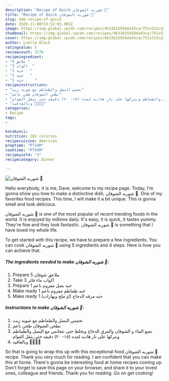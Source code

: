 ```yaml
---
description: "Recipe of Quick شوربه الشوفان 🥰"
title: "Recipe of Quick شوربه الشوفان 🥰"
slug: 446-recipe-of-quick
date: 2020-11-08T23:52:03.901Z
image: https://img-global.cpcdn.com/recipes/4b33615958da43ca/751x532cq70/الصورة-الرئيسية-لوصفةشوربه-الشوفان-🥰.jpg
thumbnail: https://img-global.cpcdn.com/recipes/4b33615958da43ca/751x532cq70/الصورة-الرئيسية-لوصفةشوربه-الشوفان-🥰.jpg
cover: https://img-global.cpcdn.com/recipes/4b33615958da43ca/751x532cq70/الصورة-الرئيسية-لوصفةشوربه-الشوفان-🥰.jpg
author: Luella Black
ratingvalue: 5
reviewcount: 3178
recipeingredient:
- "5 ملاعق "
- "3 اكواب  "
- "1 حبه   "
- "1 حبه   "
- "1 حبه     "
recipeinstructions:
- "نحمس البصل والطماطم مع شويه زيت"
- "نطحن الشوفان طحن ناعم"
- "نضع الماء و الشوفان والمرق الدجاج ونخلط حتى تتجانس مع البصل والطماطم ونتركها على نار هاديه لمده (١٥- ٢٠) دقيقه حتى يثقل القوام"
- "وبالعافيه 👌🏻😌💕"
categories:
- Recipe
tags:
- 

katakunci:  
nutrition: 261 calories
recipecuisine: American
preptime: "PT14M"
cooktime: "PT45M"
recipeyield: "3"
recipecategory: Dinner

---
```



![شوربه الشوفان 🥰](https://img-global.cpcdn.com/recipes/4b33615958da43ca/751x532cq70/الصورة-الرئيسية-لوصفةشوربه-الشوفان-🥰.jpg)

Hello everybody, it is me, Dave, welcome to my recipe page. Today, I'm gonna show you how to make a distinctive dish, شوربه الشوفان 🥰. One of my favorites food recipes. This time, I will make it a bit unique. This is gonna smell and look delicious.

شوربه الشوفان 🥰 is one of the most popular of recent trending foods in the world. It is enjoyed by millions daily. It's easy, it is quick, it tastes yummy. They're fine and they look fantastic. شوربه الشوفان 🥰 is something that I have loved my whole life.




To get started with this recipe, we have to prepare a few ingredients. You can cook شوربه الشوفان 🥰 using 5 ingredients and 4 steps. Here is how you can achieve that.

<!--inarticleads1-->

##### The ingredients needed to make شوربه الشوفان 🥰:

1. Prepare 5 ملاعق شوفان
1. Take 3 اكواب ماء فاتر
1. Prepare 1 حبه بصل مفروم ناعم
1. Make ready 1 حبه طماطم مفروم ناعم
1. Make ready 1 حبه مرقه الدجاج (او ملح وبهارات)




<!--inarticleads2-->

##### Instructions to make شوربه الشوفان 🥰:

1. نحمس البصل والطماطم مع شويه زيت
1. نطحن الشوفان طحن ناعم
1. نضع الماء و الشوفان والمرق الدجاج ونخلط حتى تتجانس مع البصل والطماطم ونتركها على نار هاديه لمده (١٥- ٢٠) دقيقه حتى يثقل القوام
1. وبالعافيه 👌🏻😌💕




So that is going to wrap this up with this exceptional food شوربه الشوفان 🥰 recipe. Thank you very much for reading. I am confident that you can make this at home. There's gonna be interesting food at home recipes coming up. Don't forget to save this page on your browser, and share it to your loved ones, colleague and friends. Thank you for reading. Go on get cooking!
